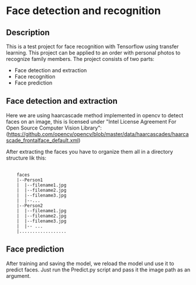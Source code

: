 # Face detection and recognition

## Description

This is a test project for face recognition with Tensorflow using transfer learning.
This project can be applied to an order with personal photos to recognize family members.
The project consists of two parts:

- Face detection and extraction
- Face recognition
- Face prediction

## Face detection and extraction

Here we are using haarcascade method implemented in opencv to detect faces on an image, this is licensed under "Intel License Agreement For Open Source Computer Vision Library": (<https://github.com/opencv/opencv/blob/master/data/haarcascades/haarcascade_frontalface_default.xml>)

After extracting the faces you have to organize them all in a directory structure lik this: <br/><br/>

```
    faces
    |--Person1
    |  |--filename1.jpg
    |  |--filename2.jpg
    |  |--filename3.jpg
    |  |--...
    |--Person2
    |  |--filename1.jpg
    |  |--filename2.jpg
    |  |--filename3.jpg
    |  |-- ...
    |..................
```

## Face prediction

After training and saving the model, we reload the model und use it to predict faces. Just run the Predict.py script and pass it the image path as an argument.
